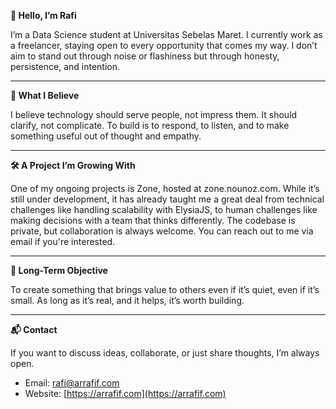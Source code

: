 **👋 Hello, I’m Rafi**

I’m a Data Science student at Universitas Sebelas Maret. I currently work as a freelancer, staying open to every opportunity that comes my way. I don’t aim to stand out through noise or flashiness but through honesty, persistence, and intention.

---

**🧭 What I Believe**

I believe technology should serve people, not impress them. It should clarify, not complicate. To build is to respond, to listen, and to make something useful out of thought and empathy.

---

**🛠️ A Project I’m Growing With**

One of my ongoing projects is Zone, hosted at zone.nounoz.com. While it’s still under development, it has already taught me a great deal from technical challenges like handling scalability with ElysiaJS, to human challenges like making decisions with a team that thinks differently. The codebase is private, but collaboration is always welcome. You can reach out to me via email if you're interested.

---

**🎯 Long-Term Objective**

To create something that brings value to others even if it’s quiet, even if it’s small. As long as it’s real, and it helps, it’s worth building.

---

**📬 Contact**

If you want to discuss ideas, collaborate, or just share thoughts, I’m always open.

- Email: [rafi@arrafif.com](mailto:rafi@arrafif.com)  
- Website: [https://arrafif.com](https://arrafif.com)

